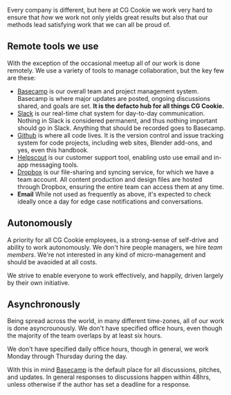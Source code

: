 Every company is different, but here at CG Cookie we work very hard to ensure that *how* we work not only yields great
results but also that our methods lead satisfying work that we can all be proud of.

## Remote tools we use
With the exception of the occasional meetup all of our work is done remotely. We use a variety of tools to manage collaboration, but the key few are these:

* [Basecamp](https://basecamp.com) is our overall team and project management system. Basecamp is where major updates are posted, ongoing discussions shared, and goals are set. **It is the defacto hub for all things CG Cookie.**
* [Slack](https://slack.com) is our real-time chat system for day-to-day communication. Nothing in Slack is considered permanent, and thus nothing important should go in Slack. Anything that should be recorded goes to Basecamp.
* [Github](https://github.com) is where all code lives. It is the version control and issue tracking system for code projects, including web sites, Blender add-ons, and yes, even this handbook.
* [Helpscout](https://helpscout.com) is our customer support tool, enabling usto use email and in-app messaging tools.
* [Dropbox](https://dropbox.com) is our file-sharing and syncing service, for which we have a team account. All content production and design files are hosted through Dropbox, ensuring the entire team can access them at any time.
* **Email** While not used as frequently as above, it's expected to check ideally once a day for edge case notifications and conversations. 

## Autonomously
A priority for all CG Cookie employees, is a strong-sense of self-drive and ability to work autonomously. We don't hire people managers, we hire *team members*. We're not interested in any kind of micro-management and should be avaoided at all costs.

We strive to enable everyone to work effectively, and happily, driven largely by their own initiative.

## Asynchronously
Being spread across the world, in many different time-zones, all of our work is done asyncrounously. We don't have specified office hours, even though the majority of the team overlaps by at least six hours.

We don't have specified daily office hours, though in general, we work Monday through Thursday during the day.

With this in mind [Basecamp](https://3.basecamp.com/3093149/projects) is the default place for all discussions, pitches, and updates. In general responses to discussions happen within 48hrs, unless otherwise if the author has set a deadline for a response. 
